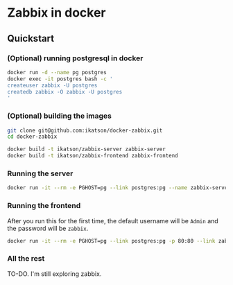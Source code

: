 # Zabbix in docker

## Quickstart

### (Optional) running postgresql in docker
```sh
docker run -d --name pg postgres
docker exec -it postgres bash -c '
createuser zabbix -U postgres
createdb zabbix -O zabbix -U postgres
'
```

### (Optional) building the images
```sh
git clone git@github.com:ikatson/docker-zabbix.git
cd docker-zabbix

docker build -t ikatson/zabbix-server zabbix-server
docker build -t ikatson/zabbix-frontend zabbix-frontend
```

### Running the server
```sh
docker run -it --rm -e PGHOST=pg --link postgres:pg --name zabbix-server ikatson/zabbix-server
```

### Running the frontend

After you run this for the first time, the default username will be ```Admin``` and the password will be ```zabbix```.

```sh
docker run -it --rm -e PGHOST=pg --link postgres:pg -p 80:80 --link zabbix-server:zabbix-server ikatson/zabbix-frontend
```

### All the rest
TO-DO. I'm still exploring zabbix.
